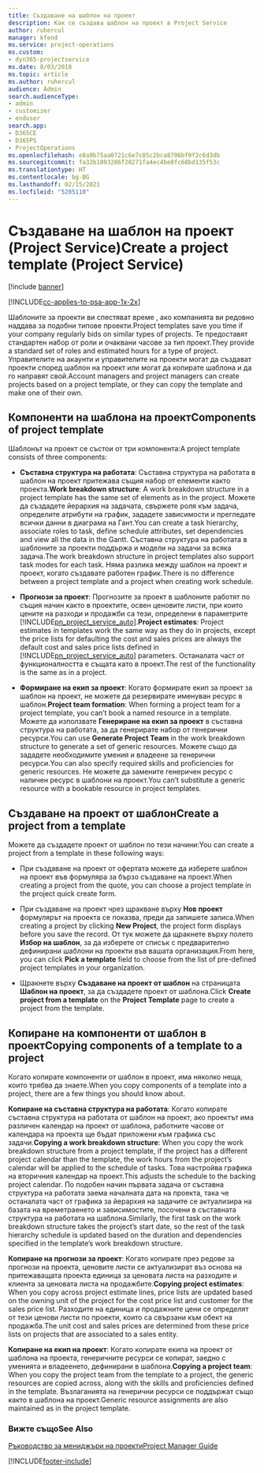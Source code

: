 ```yaml
---
title: Създаване на шаблон на проект
description: Как се създава шаблон на проект в Project Service
author: ruhercul
manager: kfend
ms.service: project-operations
ms.custom:
- dyn365-projectservice
ms.date: 8/03/2018
ms.topic: article
ms.author: ruhercul
audience: Admin
search.audienceType:
- admin
- customizer
- enduser
search.app:
- D365CE
- D365PS
- ProjectOperations
ms.openlocfilehash: e8a9b75aa0721c6e7c85c2bca8796bf9f2c6d3db
ms.sourcegitcommit: fa32b1893286f20271fa4ec4be8fc68bd135f53c
ms.translationtype: HT
ms.contentlocale: bg-BG
ms.lasthandoff: 02/15/2021
ms.locfileid: "5285110"
---
```

# <a name="create-a-project-template-project-service"></a><span data-ttu-id="5c147-103">Създаване на шаблон на проект (Project Service)</span><span class="sxs-lookup"><span data-stu-id="5c147-103">Create a project template (Project Service)</span></span>

[!include [banner](../includes/psa-now-project-operations.md)]

[!INCLUDE[cc-applies-to-psa-app-1x-2x](../includes/cc-applies-to-psa-app-1x-2x.md)]

<span data-ttu-id="5c147-104">Шаблоните за проекти ви спестяват време , ако компанията ви редовно наддава за подобни типове проекти.</span><span class="sxs-lookup"><span data-stu-id="5c147-104">Project templates save you time if your company regularly bids on similar types of projects.</span></span> <span data-ttu-id="5c147-105">Те предоставят стандартен набор от роли и очаквани часове за тип проект.</span><span class="sxs-lookup"><span data-stu-id="5c147-105">They provide a standard set of roles and estimated hours for a type of project.</span></span> <span data-ttu-id="5c147-106">Управителите на акаунти и управителите на проекти могат да създават проекти според шаблон на проект или могат да копирате шаблона и да го направят свой.</span><span class="sxs-lookup"><span data-stu-id="5c147-106">Account managers and project managers can create projects based on a project template, or they can copy the template and make one of their own.</span></span>  
  
## <a name="components-of-project-template"></a><span data-ttu-id="5c147-107">Компоненти на шаблона на проект</span><span class="sxs-lookup"><span data-stu-id="5c147-107">Components of project template</span></span>
 <span data-ttu-id="5c147-108">Шаблонът на проект се състои от три компонента:</span><span class="sxs-lookup"><span data-stu-id="5c147-108">A project template consists of three components:</span></span>  
  
- <span data-ttu-id="5c147-109">**Съставна структура на работата**: Съставна структура на работата в шаблон на проект притежава същия набор от елементи както проекта.</span><span class="sxs-lookup"><span data-stu-id="5c147-109">**Work breakdown structure**: A work breakdown structure in a project template has the same set of elements as in the project.</span></span> <span data-ttu-id="5c147-110">Можете да създадете йерархия на задачата, свържете роля към задача, определите атрибути на график, зададете зависимости и прегледате всички данни в диаграма на Гант.</span><span class="sxs-lookup"><span data-stu-id="5c147-110">You can create a task hierarchy, associate roles to task, define schedule attributes, set dependencies and view all the data in the Gantt.</span></span> <span data-ttu-id="5c147-111">Съставна структура на работата в шаблоните за проекти поддържа и модели на задачи за всяка задача.</span><span class="sxs-lookup"><span data-stu-id="5c147-111">The work breakdown structure in project templates also support task modes for each task.</span></span> <span data-ttu-id="5c147-112">Няма разлика между шаблон на проект и проект, когато създавате работен график.</span><span class="sxs-lookup"><span data-stu-id="5c147-112">There is no difference between a project template and a project when creating work schedule.</span></span>  
  
- <span data-ttu-id="5c147-113">**Прогнози за проект**: Прогнозите за проект в шаблоните работят по същия начин както в проектите, освен ценовите листи, при които цените на разходи и продажби са тези, определени в параметрите [!INCLUDE[pn_project_service_auto](../includes/pn-project-service-auto.md)].</span><span class="sxs-lookup"><span data-stu-id="5c147-113">**Project estimates**: Project estimates in templates work the same way as they do in projects, except the price lists for defaulting the cost and sales prices are always the default cost and sales price lists defined in [!INCLUDE[pn_project_service_auto](../includes/pn-project-service-auto.md)] parameters.</span></span> <span data-ttu-id="5c147-114">Останалата част от функционалността е същата като в проект.</span><span class="sxs-lookup"><span data-stu-id="5c147-114">The rest of the functionality is the same as in a project.</span></span>  
  
- <span data-ttu-id="5c147-115">**Формиране на екип за проект**: Когато формирате екип за проект за шаблон на проект, не можете да резервирате именуван ресурс в шаблон.</span><span class="sxs-lookup"><span data-stu-id="5c147-115">**Project team formation**: When forming a project team for a project template, you can’t book a named resource in a template.</span></span> <span data-ttu-id="5c147-116">Можете да използвате **Генериране на екип за проект** в съставна структура на работата, за да генерирате набор от генерични ресурси.</span><span class="sxs-lookup"><span data-stu-id="5c147-116">You can use **Generate Project Team** in the work breakdown structure to generate a set of generic resources.</span></span> <span data-ttu-id="5c147-117">Можете също да зададете необходимите умения и владеене за генерични ресурси.</span><span class="sxs-lookup"><span data-stu-id="5c147-117">You can also specify required skills and proficiencies for generic resources.</span></span> <span data-ttu-id="5c147-118">Не можете да замените генеричен ресурс с наличен ресурс в шаблони на проект.</span><span class="sxs-lookup"><span data-stu-id="5c147-118">You can’t substitute a generic resource with a bookable resource in project templates.</span></span>  
  
## <a name="create-a-project-from-a-template"></a><span data-ttu-id="5c147-119">Създаване на проект от шаблон</span><span class="sxs-lookup"><span data-stu-id="5c147-119">Create a project from a template</span></span>  
 <span data-ttu-id="5c147-120">Можете да създадете проект от шаблон по тези начини:</span><span class="sxs-lookup"><span data-stu-id="5c147-120">You can create a project from a template in these following ways:</span></span>  
  
-   <span data-ttu-id="5c147-121">При създаване на проект от офертата можете да изберете шаблон на проект във формуляра за бързо създаване на проект.</span><span class="sxs-lookup"><span data-stu-id="5c147-121">When creating a project from the quote, you can choose a project template in the project quick create form.</span></span>  
  
-   <span data-ttu-id="5c147-122">При създаване на проект чрез щракване върху **Нов проект** формулярът на проекта се показва, преди да запишете записа.</span><span class="sxs-lookup"><span data-stu-id="5c147-122">When creating a project by clicking **New Project**, the project form displays before you save the record.</span></span> <span data-ttu-id="5c147-123">От тук можете да щракнете върху полето **Избор на шаблон**, за да изберете от списък с предварително дефинирани шаблони на проекти във вашата организация.</span><span class="sxs-lookup"><span data-stu-id="5c147-123">From here, you can click **Pick a template** field to choose from the list of pre-defined project templates in your organization.</span></span>  
  
-   <span data-ttu-id="5c147-124">Щракнете върху **Създаване на проект от шаблон** на страницата **Шаблон на проект**, за да създадете проект от шаблона.</span><span class="sxs-lookup"><span data-stu-id="5c147-124">Click **Create project from a template** on the **Project Template** page to create a project from the template.</span></span>  
  
## <a name="copying-components-of-a-template-to-a-project"></a><span data-ttu-id="5c147-125">Копиране на компоненти от шаблон в проект</span><span class="sxs-lookup"><span data-stu-id="5c147-125">Copying components of a template to a project</span></span>  
 <span data-ttu-id="5c147-126">Когато копирате компоненти от шаблон в проект, има няколко неща, които трябва да знаете.</span><span class="sxs-lookup"><span data-stu-id="5c147-126">When you copy components of a template into a project, there are a few things you should know about.</span></span>  
  
 <span data-ttu-id="5c147-127">**Копиране на съставна структура на работата**: Когато копирате съставна структура на работата от шаблон на проект, ако проектът има различен календар на проект от шаблона, работните часове от календара на проекта ще бъдат приложени към графика със задачи.</span><span class="sxs-lookup"><span data-stu-id="5c147-127">**Copying a work breakdown structure**: When you copy the work breakdown structure from a project template, if the project has a different project calendar than the template, the work hours from the project’s calendar will be applied to the schedule of tasks.</span></span> <span data-ttu-id="5c147-128">Това настройва графика на вторичния календар на проект.</span><span class="sxs-lookup"><span data-stu-id="5c147-128">This adjusts the schedule to the backing project calendar.</span></span> <span data-ttu-id="5c147-129">По подобен начин първата задача от съставна структура на работата заема началната дата на проекта, така че останалата част от графика за йерархия на задачите се актуализира на базата на времетраенето и зависимостите, посочени в съставната структура на работата на шаблона.</span><span class="sxs-lookup"><span data-stu-id="5c147-129">Similarly, the first task on the work breakdown structure takes the project’s start date, so the rest of the task hierarchy schedule is updated based on the duration and dependencies specified in the template’s work breakdown structure.</span></span>  
  
 <span data-ttu-id="5c147-130">**Копиране на прогнози за проект**: Когато копирате през редове за прогнози на проекта, ценовите листи се актуализират въз основа на притежаващата проекта единица за ценовата листа на разходите и клиента за ценовата листа на продажбите.</span><span class="sxs-lookup"><span data-stu-id="5c147-130">**Copying project estimates**: When you copy across project estimate lines, price lists are updated based on the owning unit of the project for the cost price list and customer for the sales price list.</span></span> <span data-ttu-id="5c147-131">Разходите на единица и продажните цени се определят от тези ценови листи по проекти, които са свързани към обект на продажба.</span><span class="sxs-lookup"><span data-stu-id="5c147-131">The unit cost and sales prices are determined from these price lists on projects that are associated to a sales entity.</span></span>  
  
 <span data-ttu-id="5c147-132">**Копиране на екип на проект**: Когато копирате екипа на проект от шаблона на проекта, генеричните ресурси се копират, заедно с уменията и владеенето, дефинирани в шаблона.</span><span class="sxs-lookup"><span data-stu-id="5c147-132">**Copying a project team**: When you copy the project team from the template to a project, the generic resources are copied across, along with the skills and proficiencies defined in the template.</span></span> <span data-ttu-id="5c147-133">Възлаганията на генерични ресурси се поддържат също както в шаблона на проект.</span><span class="sxs-lookup"><span data-stu-id="5c147-133">Generic resource assignments are also maintained as in the project template.</span></span>  
  
### <a name="see-also"></a><span data-ttu-id="5c147-134">Вижте също</span><span class="sxs-lookup"><span data-stu-id="5c147-134">See Also</span></span>  
 [<span data-ttu-id="5c147-135">Ръководство за мениджъри на проекти</span><span class="sxs-lookup"><span data-stu-id="5c147-135">Project Manager Guide</span></span>](../psa/project-manager-guide.md)


[!INCLUDE[footer-include](../includes/footer-banner.md)]